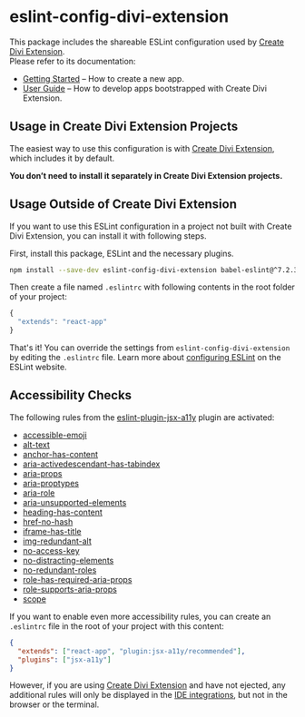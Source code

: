 # eslint-config-divi-extension

This package includes the shareable ESLint configuration used by [Create Divi Extension](https://github.com/elegantthemes/create-divi-extension).<br>
Please refer to its documentation:

* [Getting Started](https://github.com/elegantthemes/create-divi-extension/blob/master/README.md#getting-started) – How to create a new app.
* [User Guide](https://github.com/elegantthemes/create-divi-extension/blob/master/packages/divi-scripts/template/README.md) – How to develop apps bootstrapped with Create Divi Extension.

## Usage in Create Divi Extension Projects

The easiest way to use this configuration is with [Create Divi Extension](https://github.com/elegantthemes/create-divi-extension), which includes it by default.

**You don’t need to install it separately in Create Divi Extension projects.**

## Usage Outside of Create Divi Extension

If you want to use this ESLint configuration in a project not built with Create Divi Extension, you can install it with following steps.

First, install this package, ESLint and the necessary plugins.

  ```sh
  npm install --save-dev eslint-config-divi-extension babel-eslint@^7.2.3 eslint@^4.1.1 eslint-plugin-flowtype@^2.34.1 eslint-plugin-import@^2.6.0 eslint-plugin-jsx-a11y@^5.1.1 eslint-plugin-react@^7.1.0
  ```

Then create a file named `.eslintrc` with following contents in the root folder of your project:

  ```js
  {
    "extends": "react-app"
  }
  ```

  That's it! You can override the settings from `eslint-config-divi-extension` by editing the `.eslintrc` file. Learn more about [configuring ESLint](http://eslint.org/docs/user-guide/configuring) on the ESLint website.

## Accessibility Checks

The following rules from the [eslint-plugin-jsx-a11y](https://github.com/evcohen/eslint-plugin-jsx-a11y) plugin are activated:

- [accessible-emoji](https://github.com/evcohen/eslint-plugin-jsx-a11y/blob/master/docs/rules/accessible-emoji.md)
- [alt-text](https://github.com/evcohen/eslint-plugin-jsx-a11y/blob/master/docs/rules/alt-text.md)
- [anchor-has-content](https://github.com/evcohen/eslint-plugin-jsx-a11y/blob/master/docs/rules/anchor-has-content.md)
- [aria-activedescendant-has-tabindex](https://github.com/evcohen/eslint-plugin-jsx-a11y/blob/master/docs/rules/aria-activedescendant-has-tabindex.md)
- [aria-props](https://github.com/evcohen/eslint-plugin-jsx-a11y/blob/master/docs/rules/aria-props.md)
- [aria-proptypes](https://github.com/evcohen/eslint-plugin-jsx-a11y/blob/master/docs/rules/aria-proptypes.md)
- [aria-role](https://github.com/evcohen/eslint-plugin-jsx-a11y/blob/master/docs/rules/aria-role.md)
- [aria-unsupported-elements](https://github.com/evcohen/eslint-plugin-jsx-a11y/blob/master/docs/rules/aria-unsupported-elements.md)
- [heading-has-content](https://github.com/evcohen/eslint-plugin-jsx-a11y/blob/master/docs/rules/heading-has-content.md)
- [href-no-hash](https://github.com/evcohen/eslint-plugin-jsx-a11y/blob/v5.1.1/docs/rules/href-no-hash.md)
- [iframe-has-title](https://github.com/evcohen/eslint-plugin-jsx-a11y/blob/master/docs/rules/iframe-has-title.md)
- [img-redundant-alt](https://github.com/evcohen/eslint-plugin-jsx-a11y/blob/master/docs/rules/img-redundant-alt.md)
- [no-access-key](https://github.com/evcohen/eslint-plugin-jsx-a11y/blob/master/docs/rules/no-access-key.md)
- [no-distracting-elements](https://github.com/evcohen/eslint-plugin-jsx-a11y/blob/master/docs/rules/no-distracting-elements.md)
- [no-redundant-roles](https://github.com/evcohen/eslint-plugin-jsx-a11y/blob/master/docs/rules/no-redundant-roles.md)
- [role-has-required-aria-props](https://github.com/evcohen/eslint-plugin-jsx-a11y/blob/master/docs/rules/role-has-required-aria-props.md)
- [role-supports-aria-props](https://github.com/evcohen/eslint-plugin-jsx-a11y/blob/master/docs/rules/role-supports-aria-props.md)
- [scope](https://github.com/evcohen/eslint-plugin-jsx-a11y/blob/master/docs/rules/scope.md)

If you want to enable even more accessibility rules, you can create an `.eslintrc` file in the root of your project with this content:

  ```json
  {
    "extends": ["react-app", "plugin:jsx-a11y/recommended"],
    "plugins": ["jsx-a11y"]
  }
  ```

However, if you are using [Create Divi Extension](https://github.com/elegantthemes/create-divi-extension) and have not ejected, any additional rules will only be displayed in the [IDE integrations](https://github.com/elegantthemes/create-divi-extension/blob/master/packages/divi-scripts/template/README.md#displaying-lint-output-in-the-editor), but not in the browser or the terminal.
